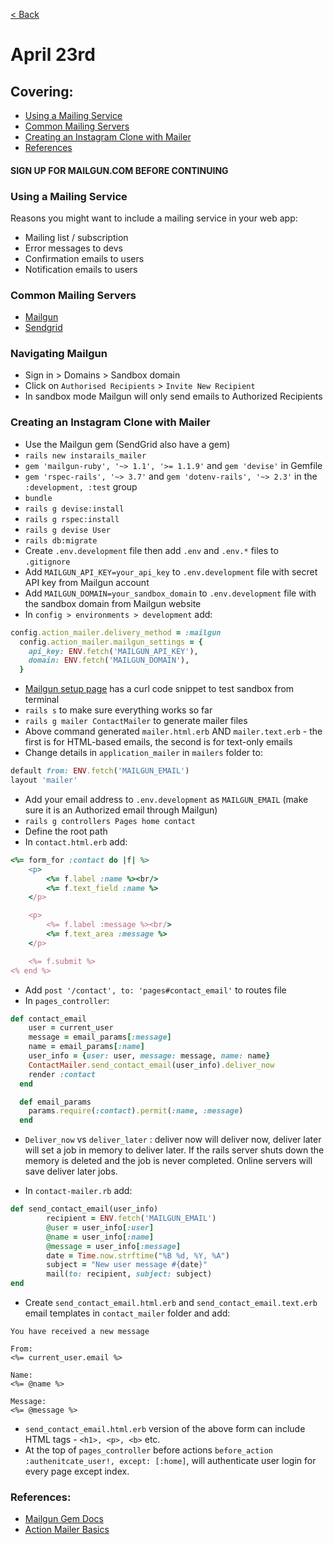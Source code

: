 [< Back](README.md)

# April 23rd
## Covering:
- [Using a Mailing Service](#using-a-mailing-service)
- [Common Mailing Servers](#common-mailing-servers)
- [Creating an Instagram Clone with Mailer](#creating-an-instagram-clone-with-mailer)
- [References](#references)

#### SIGN UP FOR MAILGUN.COM BEFORE CONTINUING

### Using a Mailing Service
Reasons you might want to include a mailing service in your web app:
- Mailing list / subscription
- Error messages to devs
- Confirmation emails to users
- Notification emails to users

### Common Mailing Servers
- [Mailgun](https://www.mailgun.com/)
- [Sendgrid](https://sendgrid.com/)

### Navigating Mailgun
- Sign in > Domains > Sandbox domain
- Click on `Authorised Recipients` > `Invite New Recipient`
- In sandbox mode Mailgun will only send emails to Authorized Recipients

### Creating an Instagram Clone with Mailer
- Use the Mailgun gem (SendGrid also have a gem)
- `rails new instarails_mailer`
- `gem 'mailgun-ruby', '~> 1.1', '>= 1.1.9'` and `gem 'devise'` in Gemfile
- `gem 'rspec-rails', '~> 3.7'` and `gem 'dotenv-rails', '~> 2.3'` in the `:development, :test` group
- `bundle`
- `rails g devise:install`
- `rails g rspec:install`
- `rails g devise User`
- `rails db:migrate`
- Create `.env.development` file then add `.env` and `.env.*` files to `.gitignore`
- Add `MAILGUN_API_KEY=your_api_key` to `.env.development` file with secret API key from Mailgun account
- Add `MAILGUN_DOMAIN=your_sandbox_domain` to `.env.development` file with the sandbox domain from Mailgun website
- In `config > environments > development` add:
```ruby
config.action_mailer.delivery_method = :mailgun
  config.action_mailer.mailgun_settings = {
    api_key: ENV.fetch('MAILGUN_API_KEY'),
    domain: ENV.fetch('MAILGUN_DOMAIN'),
  }
```
- [Mailgun setup page](https://app.mailgun.com/app/account/setup) has a curl code snippet to test sandbox from terminal
- `rails s` to make sure everything works so far
- `rails g mailer ContactMailer` to generate mailer files
- Above command generated `mailer.html.erb` AND `mailer.text.erb` - the first is for HTML-based emails, the second is for text-only emails
- Change details in `application_mailer` in `mailers` folder to:
```ruby
default from: ENV.fetch('MAILGUN_EMAIL')
layout 'mailer'
```
- Add your email address to `.env.development` as `MAILGUN_EMAIL` (make sure it is an Authorized email through Mailgun)
- `rails g controllers Pages home contact`
- Define the root path
- In `contact.html.erb` add:
```ruby
<%= form_for :contact do |f| %>
    <p>
        <%= f.label :name %><br/>
        <%= f.text_field :name %>
    </p>

    <p>
        <%= f.label :message %><br/>
        <%= f.text_area :message %>
    </p>

    <%= f.submit %>
<% end %>
```
- Add `post '/contact', to: 'pages#contact_email'` to routes file
- In `pages_controller`: 
```ruby
def contact_email
    user = current_user
    message = email_params[:message]
    name = email_params[:name]
    user_info = {user: user, message: message, name: name}
    ContactMailer.send_contact_email(user_info).deliver_now
    render :contact
  end

  def email_params
    params.require(:contact).permit(:name, :message)
  end
```
- `Deliver_now` vs `deliver_later` : deliver now will deliver now, deliver later will set a job in memory to deliver later. If the rails server shuts down the memory is deleted and the job is never completed. Online servers will save deliver later jobs.

- In `contact-mailer.rb` add:
```ruby
def send_contact_email(user_info)
        recipient = ENV.fetch('MAILGUN_EMAIL')
        @user = user_info[:user]
        @name = user_info[:name]
        @message = user_info[:message]
        date = Time.now.strftime("%B %d, %Y, %A")
        subject = "New user message #{date}"
        mail(to: recipient, subject: subject)
end
```
- Create `send_contact_email.html.erb` and `send_contact_email.text.erb` email templates in `contact_mailer` folder and add:
```
You have received a new message

From: 
<%= current_user.email %>

Name: 
<%= @name %>

Message:
<%= @message %>
```
- `send_contact_email.html.erb` version of the above form can include HTML tags - `<h1>, <p>, <b>` etc.
- At the top of `pages_controller` before actions `before_action :authenitcate_user!, except: [:home]`, will authenticate user login for every page except index.





### References:
- [Mailgun Gem Docs](https://github.com/mailgun/mailgun-ruby)
- [Action Mailer Basics](http://guides.rubyonrails.org/action_mailer_basics.html)